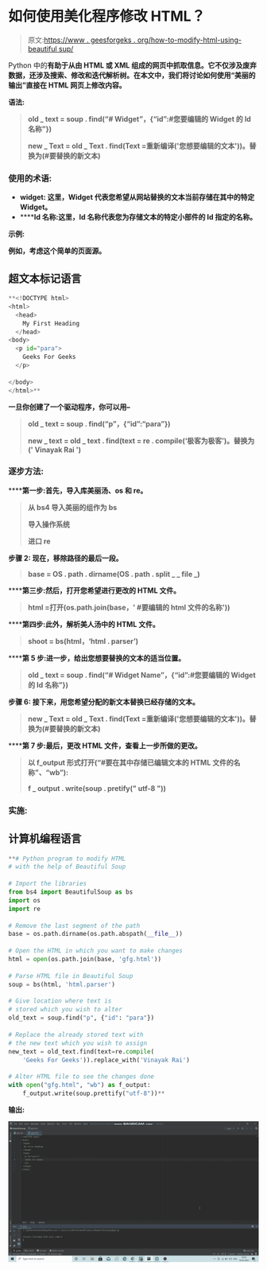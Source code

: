 # 如何使用美化程序修改 HTML？

> 原文:[https://www . geesforgeks . org/how-to-modify-html-using-beautiful sup/](https://www.geeksforgeeks.org/how-to-modify-html-using-beautifulsoup/)

Python 中的[](https://www.geeksforgeeks.org/implementing-web-scraping-python-beautiful-soup/)****有助于从由 HTML 或 XML 组成的网页中抓取信息。它不仅涉及废弃数据，还涉及搜索、修改和迭代解析树。在本文中，我们将讨论如何使用“美丽的输出”直接在 HTML 网页上修改内容。****

******语法:******

> ****old _ text = soup . find(“# Widget”，{“id”:#您要编辑的 Widget 的 Id 名称”})****
> 
>  ****new _ Text = old _ Text . find(Text =重新编译('您想要编辑的文本'))。替换为(#要替换的新文本)****

### ****使用的术语:****

*   ******widget:** 这里，Widget 代表您希望从网站替换的文本当前存储在其中的特定 Widget。****
*   ******Id 名称:**这里，Id 名称代表您为存储文本的特定小部件的 Id 指定的名称。****

******示例:******

****例如，考虑这个简单的页面源。****

## ****超文本标记语言****

```py
**<!DOCTYPE html>
<html>
  <head>
    My First Heading
  </head>
<body>
  <p id="para">
    Geeks For Geeks
  </p>

</body>
</html>**
```

****一旦你创建了一个驱动程序，你可以用–****

> ****old _ text = soup . find(“p”，{“id”:“para”})****
> 
> ****new _ text = old _ text . find(text = re . compile(‘极客为极客’)。替换为(' Vinayak Rai ')****

### ****逐步方法:****

******第一步:**首先，导入库美丽汤、os 和 re。****

> ****从 bs4 导入美丽的组作为 bs****
> 
> ****导入操作系统****
> 
> ****进口 re****

******步骤 2:** 现在，移除路径的最后一段。****

> ****base = OS . path . dirname(OS . path . split _ _ file _)****

******第三步:**然后，打开您希望进行更改的 HTML 文件。****

> ****html =打开(os.path.join(base，' #要编辑的 html 文件的名称'))****

******第四步:**此外，解析美人汤中的 HTML 文件。****

> ****shoot = bs(html，‘html . parser’)****

******第 5 步:**进一步，给出您想要替换的文本的适当位置。****

> ****old _ text = soup . find(“# Widget Name”，{“id”:#您要编辑的 Widget 的 Id 名称”})****

******步骤 6:** 接下来，用您希望分配的新文本替换已经存储的文本。****

> ****new _ Text = old _ Text . find(Text =重新编译('您想要编辑的文本'))。替换为(#要替换的新文本)****

******第 7 步:**最后，更改 HTML 文件，查看上一步所做的更改。****

> ****以 f_output 形式打开(“#要在其中存储已编辑文本的 HTML 文件的名称”、“wb”):****
> 
> ****f _ output . write(soup . pretify(" utf-8 "))****

### ****实施:****

## ****计算机编程语言****

```py
**# Python program to modify HTML
# with the help of Beautiful Soup

# Import the libraries 
from bs4 import BeautifulSoup as bs
import os
import re

# Remove the last segment of the path
base = os.path.dirname(os.path.abspath(__file__))

# Open the HTML in which you want to make changes
html = open(os.path.join(base, 'gfg.html'))

# Parse HTML file in Beautiful Soup
soup = bs(html, 'html.parser')

# Give location where text is 
# stored which you wish to alter
old_text = soup.find("p", {"id": "para"})

# Replace the already stored text with 
# the new text which you wish to assign
new_text = old_text.find(text=re.compile(
    'Geeks For Geeks')).replace_with('Vinayak Rai')

# Alter HTML file to see the changes done
with open("gfg.html", "wb") as f_output:
    f_output.write(soup.prettify("utf-8"))**
```

******输出:******

****![](img/b1a20b6ad85bbbce1d6500ca675edd96.png)****